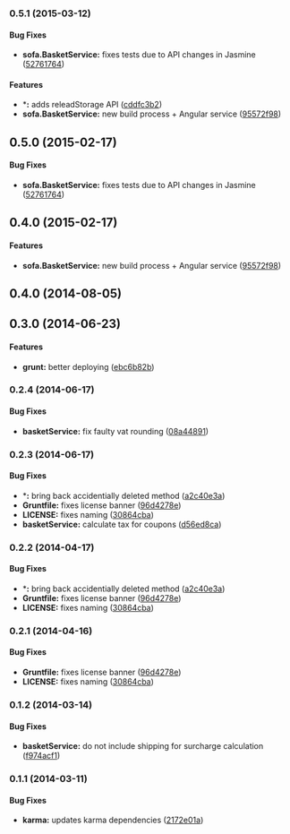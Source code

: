 ### 0.5.1 (2015-03-12)


#### Bug Fixes

* **sofa.BasketService:** fixes tests due to API changes in Jasmine ([52761764](https://github.com/sofa/sofa-basket-service/commit/5276176447cf45add6661f2593e2d957606ef4c2))


#### Features

* ***:** adds releadStorage API ([cddfc3b2](https://github.com/sofa/sofa-basket-service/commit/cddfc3b2f445a34f505e70aaa9f941dc8c9b2dbc))
* **sofa.BasketService:** new build process + Angular service ([95572f98](https://github.com/sofa/sofa-basket-service/commit/95572f98ccedba520847a5120d077e1bf816fbfb))


## 0.5.0 (2015-02-17)


#### Bug Fixes

* **sofa.BasketService:** fixes tests due to API changes in Jasmine ([52761764](https://github.com/sofa/sofa-basket-service/commit/5276176447cf45add6661f2593e2d957606ef4c2))


## 0.4.0 (2015-02-17)


#### Features

* **sofa.BasketService:** new build process + Angular service ([95572f98](https://github.com/sofa/sofa-basket-service/commit/95572f98ccedba520847a5120d077e1bf816fbfb))


<a name="0.4.0"></a>
## 0.4.0 (2014-08-05)


<a name="0.3.0"></a>
## 0.3.0 (2014-06-23)


#### Features

* **grunt:** better deploying ([ebc6b82b](https://github.com/sofa/sofa-basket-service/commit/ebc6b82ba5cb1b5d8379add3ddca9b12573befef))


<a name="0.2.4"></a>
### 0.2.4 (2014-06-17)


#### Bug Fixes

* **basketService:** fix faulty vat rounding ([08a44891](https://github.com/sofa/sofa-basket-service/commit/08a44891e887365199dd8aeab25a8b9a14cfa68f))


<a name="0.2.3"></a>
### 0.2.3 (2014-06-17)


#### Bug Fixes

* ***:** bring back accidentially deleted method ([a2c40e3a](https://github.com/sofa/sofa-basket-service/commit/a2c40e3a202fc2d333923c190804c67324ba0a6a))
* **Gruntfile:** fixes license banner ([96d4278e](https://github.com/sofa/sofa-basket-service/commit/96d4278e601da7d4e34324d3175cc73043156341))
* **LICENSE:** fixes naming ([30864cba](https://github.com/sofa/sofa-basket-service/commit/30864cba47252cc39e938fa5f5f33d009e1312d6))
* **basketService:** calculate tax for coupons ([d56ed8ca](https://github.com/sofa/sofa-basket-service/commit/d56ed8cae964c3ebe6bf337fe20c488378f1f998))


<a name="0.2.2"></a>
### 0.2.2 (2014-04-17)


#### Bug Fixes

* ***:** bring back accidentially deleted method ([a2c40e3a](https://github.com/sofa/sofa-basket-service/commit/a2c40e3a202fc2d333923c190804c67324ba0a6a))
* **Gruntfile:** fixes license banner ([96d4278e](https://github.com/sofa/sofa-basket-service/commit/96d4278e601da7d4e34324d3175cc73043156341))
* **LICENSE:** fixes naming ([30864cba](https://github.com/sofa/sofa-basket-service/commit/30864cba47252cc39e938fa5f5f33d009e1312d6))


<a name="0.2.1"></a>
### 0.2.1 (2014-04-16)


#### Bug Fixes

* **Gruntfile:** fixes license banner ([96d4278e](https://github.com/sofa/sofa-basket-service/commit/96d4278e601da7d4e34324d3175cc73043156341))
* **LICENSE:** fixes naming ([30864cba](https://github.com/sofa/sofa-basket-service/commit/30864cba47252cc39e938fa5f5f33d009e1312d6))


<a name="0.1.2"></a>
### 0.1.2 (2014-03-14)


#### Bug Fixes

* **basketService:** do not include shipping for surcharge calculation ([f974acf1](https://github.com/sofa/sofa-basket-service/commit/f974acf1eebdf85f83fabc7371427db2255e7747))


<a name="0.1.1"></a>
### 0.1.1 (2014-03-11)


#### Bug Fixes

* **karma:** updates karma dependencies ([2172e01a](https://github.com/sofa/sofa-basket-service/commit/2172e01abbc62425308a6234c83a69670769f0a7))

